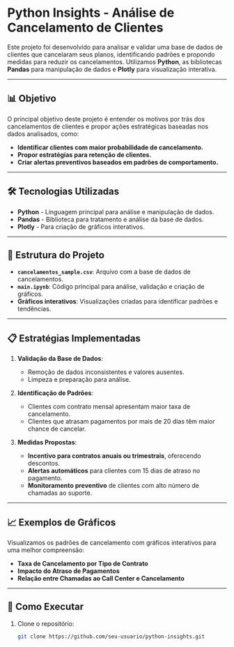 # Python Insights - Análise de Cancelamento de Clientes

Este projeto foi desenvolvido para analisar e validar uma base de dados de clientes que cancelaram seus planos, identificando padrões e propondo medidas para reduzir os cancelamentos. Utilizamos **Python**, as bibliotecas **Pandas** para manipulação de dados e **Plotly** para visualização interativa.

---

## 📊 Objetivo

O principal objetivo deste projeto é entender os motivos por trás dos cancelamentos de clientes e propor ações estratégicas baseadas nos dados analisados, como:

- **Identificar clientes com maior probabilidade de cancelamento.**
- **Propor estratégias para retenção de clientes.**
- **Criar alertas preventivos baseados em padrões de comportamento.**

---

## 🛠 Tecnologias Utilizadas

- **Python** - Linguagem principal para análise e manipulação de dados.
- **Pandas** - Biblioteca para tratamento e análise da base de dados.
- **Plotly** - Para criação de gráficos interativos.

---

## 📂 Estrutura do Projeto

- **`cancelamentos_sample.csv`**: Arquivo com a base de dados de cancelamentos.
- **`main.ipynb`**: Código principal para análise, validação e criação de gráficos.
- **Gráficos interativos**: Visualizações criadas para identificar padrões e tendências.

---

## 📋 Estratégias Implementadas

1. **Validação da Base de Dados**:
   - Remoção de dados inconsistentes e valores ausentes.
   - Limpeza e preparação para análise.

2. **Identificação de Padrões**:
   - Clientes com contrato mensal apresentam maior taxa de cancelamento.
   - Clientes que atrasam pagamentos por mais de 20 dias têm maior chance de cancelar.

3. **Medidas Propostas**:
   - **Incentivo para contratos anuais ou trimestrais**, oferecendo descontos.
   - **Alertas automáticos** para clientes com 15 dias de atraso no pagamento.
   - **Monitoramento preventivo** de clientes com alto número de chamadas ao suporte.

---

## 📈 Exemplos de Gráficos

Visualizamos os padrões de cancelamento com gráficos interativos para uma melhor compreensão:

- **Taxa de Cancelamento por Tipo de Contrato**
- **Impacto do Atraso de Pagamentos**
- **Relação entre Chamadas ao Call Center e Cancelamento**

---

## 🚀 Como Executar

1. Clone o repositório:
   ```bash
   git clone https://github.com/seu-usuario/python-insights.git
